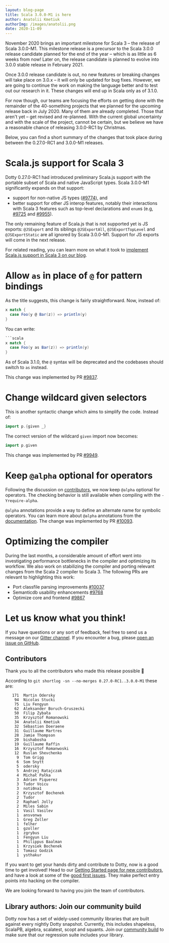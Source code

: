 ```yaml
---
layout: blog-page
title: Scala 3.0.0-M1 is here
author: Anatolii Kmetiuk
authorImg: /images/anatolii.png
date: 2020-11-09
---
```

November 2020 brings an important milestone for Scala 3 – the release of Scala 3.0.0-M1. This milestone release is a precursor to the Scala 3.0.0 release candidate planned for the end of the year – which is as little as 6 weeks from now! Later on, the release candidate is planned to evolve into 3.0.0 stable release in February 2021.

Once 3.0.0 release candidate is out, no new features or breaking changes will take place on 3.0.x – it will only be updated for bug fixes. However, we are going to continue the work on making the language better and to test out our research in it. These changes will end up in Scala only as of 3.1.0.

For now though, our teams are focusing the efforts on getting done with the remainder of the 40-something projects that we planned for the upcoming release back in July 2020. Many of them are already completed. Those that aren't yet – get revised and re-planned. With the current global uncertainty and with the scale of the project, cannot be certain, but we believe we have a reasonable chance of releasing 3.0.0-RC1 by Christmas.

Below, you can find a short summary of the changes that took place during between the 0.27.0-RC1 and 3.0.0-M1 releases.

<!--more-->

# Scala.js support for Scala 3
Dotty 0.27.0-RC1 had introduced preliminary Scala.js support with the portable subset of Scala and native JavaScript types.
Scala 3.0.0-M1 significantly expands on that support:

* support for non-native JS types ([#9774](https://github.com/lampepfl/dotty/pull/9774)), and
* better support for other JS interop features, notably their interactions with Scala 3 features such as top-level declarations and `enum`s (e.g, [#9725](https://github.com/lampepfl/dotty/pull/9725) and [#9955](https://github.com/lampepfl/dotty/pull/9955)).

The only remaining feature of Scala.js that is not supported yet is JS exports: `@JSExport` and its siblings `@JSExportAll`, `@JSExportTopLevel` and `@JSExportStatic` are all ignored by Scala 3.0.0-M1.
Support for JS exports will come in the next release.

For related reading, you can learn more on what it took to [implement Scala.js support in Scala 3 on our blog](https://www.scala-lang.org/2020/11/03/scalajs-for-scala-3.html).

# Allow `as` in place of `@` for pattern bindings
As the title suggests, this change is fairly straightforward. Now, instead of:

```scala
x match {
  case Foo(y @ Bar(z)) => println(y)
}
```

You can write:

```scala
```scala
x match {
  case Foo(y as Bar(z)) => println(y)
}
```

As of Scala 3.1.0, the `@` syntax will be deprecated and the codebases should switch to `as` instead.

This change was implemented by PR [#9837](https://github.com/lampepfl/dotty/pull/9837).

# Change wildcard given selectors
This is another syntactic change which aims to simplify the code. Instead of:

```scala
import p.{given _}
```

The correct version of the wildcard `given` import now becomes:

```scala
import p.given
```

This change was implemented by PR [#9949](https://github.com/lampepfl/dotty/pull/9949).

# Keep `@alpha` optional for operators
Following the discussion on [contributors](https://contributors.scala-lang.org/t/the-alpha-notation/4583), we now keep `@alpha` optional for operators. The checking behavior is still available when compiling with the `-Yrequire-alpha`.

`@alpha` annotations provide a way to define an alternate name for symbolic operators. You can learn more about `@alpha` annotations from the [documentation](https://dotty.epfl.ch/docs/reference/changed-features/operators.html#the-alpha-annotation). The change was implemented by PR [#10093](https://github.com/lampepfl/dotty/pull/10093).

# Optimizing the compiler
During the last months, a considerable amount of effort went into investigating performance bottlenecks in the compiler and optimizing its workflow. We also work on stabilizing the compiler and porting relevant changes from the Scala 2 compiler to Scala 3. The following PRs are relevant to highlighting this work:

- Port classfile parsing improvements [#10037](https://github.com/lampepfl/dotty/pull/10037)
- Semanticdb usability enhancements [#9768](https://github.com/lampepfl/dotty/pull/9768)
- Optimize core and frontend [#9867](https://github.com/lampepfl/dotty/pull/9867)


# Let us know what you think!
If you have questions or any sort of feedback, feel free to send us a message on our
[Gitter channel](https://gitter.im/lampepfl/dotty). If you encounter a bug, please
[open an issue on GitHub](https://github.com/lampepfl/dotty/issues/new).


## Contributors
Thank you to all the contributors who made this release possible 🎉

According to `git shortlog -sn --no-merges 0.27.0-RC1..3.0.0-M1` these are:

```
   171  Martin Odersky
    94  Nicolas Stucki
    75  Liu Fengyun
    62  Aleksander Boruch-Gruszecki
    50  Filip Zybała
    35  Krzysztof Romanowski
    34  Anatolii Kmetiuk
    32  Sébastien Doeraene
    31  Guillaume Martres
    28  Jamie Thompson
    20  bishabosha
    19  Guillaume Raffin
    16  Krzysztof Romanwoski
    12  Ruslan Shevchenko
     9  Tom Grigg
     6  Som Snytt
     5  odersky
     5  Andrzej Ratajczak
     4  Michał Pałka
     3  Adrien Piquerez
     3  Tudor Voicu
     3  noti0na1
     2  Krzysztof Bochenek
     2  Tudor
     2  Raphael Jolly
     2  Miles Sabin
     1  Vasil Vasilev
     1  ansvonwa
     1  Greg Zoller
     1  felher
     1  gzoller
     1  zgrybus
     1  Fengyun Liu
     1  Philippus Baalman
     1  Krzysiek Bochenek
     1  Tomasz Godzik
     1  ysthakur
```

If you want to get your hands dirty and contribute to Dotty, now is a good time to get involved!
Head to our [Getting Started page for new contributors](https://dotty.epfl.ch/docs/contributing/getting-started.html),
and have a look at some of the [good first issues](https://github.com/lampepfl/dotty/issues?q=is%3Aissue+is%3Aopen+label%3Aexp%3Anovice).
They make perfect entry points into hacking on the compiler.

We are looking forward to having you join the team of contributors.

## Library authors: Join our community build

Dotty now has a set of widely-used community libraries that are built against every nightly Dotty
snapshot. Currently, this includes shapeless, ScalaPB, algebra, scalatest, scopt and squants.
Join our [community build](https://github.com/lampepfl/dotty/tree/master/community-build)
to make sure that our regression suite includes your library.

[Scastie]: https://scastie.scala-lang.org/?target=dotty

[@odersky]: https://github.com/odersky
[@DarkDimius]: https://github.com/DarkDimius
[@smarter]: https://github.com/smarter
[@felixmulder]: https://github.com/felixmulder
[@nicolasstucki]: https://github.com/nicolasstucki
[@liufengyun]: https://github.com/liufengyun
[@OlivierBlanvillain]: https://github.com/OlivierBlanvillain
[@biboudis]: https://github.com/biboudis
[@allanrenucci]: https://github.com/allanrenucci
[@Blaisorblade]: https://github.com/Blaisorblade
[@Duhemm]: https://github.com/Duhemm
[@AleksanderBG]: https://github.com/AleksanderBG
[@milessabin]: https://github.com/milessabin
[@anatoliykmetyuk]: https://github.com/anatoliykmetyuk
